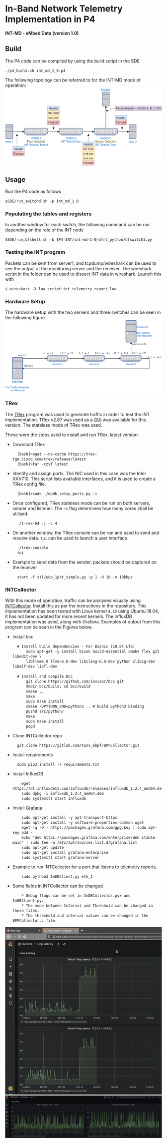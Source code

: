 # In-Band Network Telemetry Implementation in P4

**INT-MD - eMbed Data (version 1.0)**

## Build

The P4 code can be compiled by using the build script in the SDE
```
./p4_build.sh int_md_1_0.p4
```

The following topology can be referred to for the INT-MD mode of operation:
![INT-MD](../figures/int-md.png)

## Usage

Run the P4 code as follows
```
$SDE/run_switchd.sh -p int_md_1_0
```

### Populating the tables and registers

In another window for each switch, the following command can be run depending on the role of the INT node
```
$SDE/run_bfshell.sh -b $P4-INT/int-md-1-0/bfrt_python/bfswitch1.py
```

### Testing the INT program

Packets can be sent from server1, and tcpdump/wireshark can be used to see the output at the monitoring server and the receiver. The wireshark script in the folder can be used to dissect INT data in wireshark. Launch this with 
```
$ wireshark -X lua_script:int_telemetry_report.lua
```

### Hardware Setup

The hardware setup with the two servers and three switches can be seen in the following figure. 
![Hardware setup](../figures/hardware_topo.png)


### TRex

The [TRex](https://trex-tgn.cisco.com/) program was used to generate traffic in order to test the INT implementation. TRex v2.87 was used as a [GUI](https://github.com/cisco-system-traffic-generator/trex-stateless-gui) was available for this version. The stateless mode of TRex was used. 

These were the steps used to install and run TRex, latest version:
* Download TRex
  ```
    [bash]>wget --no-cache https://trex-tgn.cisco.com/trex/release/latest
    [bash]>tar -xzvf latest
  ```
* Identify and assign ports. The NIC used in this case was the Intel XXV710. This script lists available interfaces, and it is used to create a TRex config file. 
  ```
    [bash]>sudo ./dpdk_setup_ports.py -i
  ```
* Once configured, TRex stateless mode can be run on both servers, sender and listener. The -c flag determines how many cores shall be utilised. 
  ```
    ./t-rex-64 -i -c 4
  ```
* On another window, the TRex console can be run and used to send and receive data. `tui` can be used to launch a user interface
  ```
    ./trex-console
    tui
  ```
* Example to send data from the sender, packets should be captured on the receiver
  ```
    start -f stl/udp_1pkt_simple.py -p 1 -d 10 -m 10kbps
  ```
  
 
### INTCollector

With this mode of operation, traffic can be analysed visually using [INTCollector](https://gitlab.com/tunv_ebpf/BPFCollector/). Install this as per the instructions in the repository. This implementation has been tested with Linux kernel `4.15` using Ubuntu 18.04, it has not been updated for more recent kernels. The InfluxDB implementation was used, along with Grafana. Examples of output from this program can be seen in the Figures below. 

* Install bcc
  ```
    # Install build dependencies - For Bionic (18.04 LTS)
        sudo apt-get -y install bison build-essential cmake flex git libedit-dev \
        libllvm6.0 llvm-6.0-dev libclang-6.0-dev python zlib1g-dev libelf-dev libfl-dev
    
    # Install and compile BCC
        git clone https://github.com/iovisor/bcc.git
        mkdir bcc/build; cd bcc/build
        cmake ..
        make
        sudo make install
        cmake -DPYTHON_CMD=python3 .. # build python3 binding
        pushd src/python/
        make
        sudo make install
        popd
  ```
* Clone INTCollector repo
  ```
    git clone https://gitlab.com/tunv_ebpf/BPFCollector.git
  ```
* Install requirements
  ```
    sudo pip3 install -r requirements.txt
  ```
* Install InfluxDB
  ```
      wget https://dl.influxdata.com/influxdb/releases/influxdb_1.2.4_amd64.deb
      sudo dpkg -i influxdb_1.2.4_amd64.deb
      sudo systemctl start influxdb
  ```
* Install [Grafana](https://grafana.com/docs/grafana/latest/installation/debian/)
  ```
      sudo apt-get install -y apt-transport-https
      sudo apt-get install -y software-properties-common wget
      wget -q -O - https://packages.grafana.com/gpg.key | sudo apt-key add -
      echo "deb https://packages.grafana.com/enterprise/deb stable main" | sudo tee -a /etc/apt/sources.list.d/grafana.list
      sudo apt-get update
      sudo apt-get install grafana-enterprise
      sudo systemctl start grafana-server
  ```
* Example to run INTCollector for a port that listens to telemetry reports. 
  ```
      sudo python3 InDBClient.py eth_1
  ```
  
* Some fields in INTCollector can be changed
  ```
      * Debug flags can be set in InDBCollector.pyx and InDBClient.py.
      * The mode between Interval and Threshold can be changed in these files.
      * The threshold and interval values can be changed in the BPFCollector.c file. 
  ```

![Example 1](../figures/grafana-example.png)
![Example 2](../figures/grafana-example-2.png)
